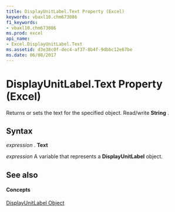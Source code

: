 ```yaml
---
title: DisplayUnitLabel.Text Property (Excel)
keywords: vbaxl10.chm673086
f1_keywords:
- vbaxl10.chm673086
ms.prod: excel
api_name:
- Excel.DisplayUnitLabel.Text
ms.assetid: d3e38c0f-dec4-af37-8b4f-9dbbc12e67be
ms.date: 06/08/2017
---
```



# DisplayUnitLabel.Text Property (Excel)

Returns or sets the text for the specified object. Read/write  **String** .


## Syntax

 _expression_ . **Text**

 _expression_ A variable that represents a **DisplayUnitLabel** object.


## See also


#### Concepts


[DisplayUnitLabel Object](Excel.DisplayUnitLabel(objec).md)

